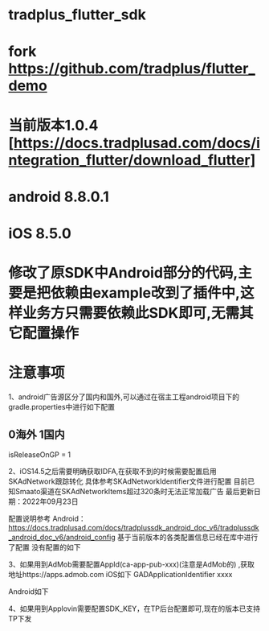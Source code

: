 # tradplus_flutter_sdk

# fork https://github.com/tradplus/flutter_demo

# 当前版本1.0.4 [https://docs.tradplusad.com/docs/integration_flutter/download_flutter]

# android 8.8.0.1

# iOS 8.5.0

# 修改了原SDK中Android部分的代码,主要是把依赖由example改到了插件中,这样业务方只需要依赖此SDK即可,无需其它配置操作

# 注意事项

1、android广告源区分了国内和国外,可以通过在宿主工程android项目下的gradle.properties中进行如下配置

## 0海外 1国内

isReleaseOnGP = 1

2、iOS14.5之后需要明确获取IDFA,在获取不到的时候需要配置启用SKAdNetwork跟踪转化 具体参考SKAdNetworkIdentifier文件进行配置
目前已知Smaato渠道在SKAdNetworkItems超过320条时无法正常加载广告 最后更新日期：2022年09月23日

配置说明参考
Android：https://docs.tradplusad.com/docs/tradplussdk_android_doc_v6/tradplussdk_android_doc_v6/android_config
基于当前版本的各类配置信息已经在库中进行了配置 没有配置的如下 

3、如果用到AdMob需要配置AppId(ca-app-pub-xxx)(注意是AdMob的)
,获取地址https://apps.admob.com
iOS如下
<key>GADApplicationIdentifier</key>
<string>xxxx</string>

Android如下
<meta-data android:name="com.google.android.gms.ads.APPLICATION_ID"
android:value="xxxx"/>

4、如果用到Applovin需要配置SDK_KEY，在TP后台配置即可,现在的版本已支持TP下发

